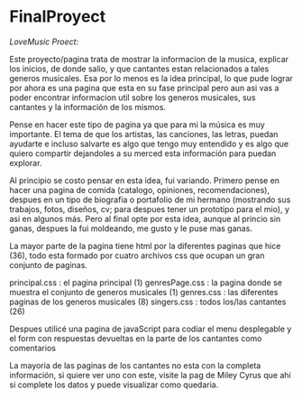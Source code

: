 # FinalProyect

_LoveMusic Proect:_

Este proyecto/pagina trata  de mostrar la informacion de la musica, explicar los inicios, de donde salio, y que cantantes estan relacionados a tales generos musicales.
Esa por lo menos es la idea principal, lo que pude lograr por ahora es una pagina que esta en su fase principal pero aun asi vas a poder encontrar informacion util sobre
los generos musicales, sus cantantes y la información de los mismos.

Pense en hacer este tipo de pagina ya que para mi la música es muy importante. El tema de que los artistas, las canciones, las letras, puedan ayudarte e incluso salvarte
 es algo que tengo muy entendido y es algo que quiero compartir dejandoles a su merced esta información para puedan explorar.

Al principio se costo pensar en esta idea, fui variando. Primero pense en hacer una pagina de comida (catalogo, opiniones, recomendaciones), despues en un tipo de biografia
o portafolio de mi hermano (mostrando sus trabajos, fotos, diseños, cv; para despues tener un prototipo para el mio), y asi en algunos más. Pero al final opte por esta idea,
aunque al princio sin ganas, despues la fui moldeando, me gusto y le puse mas ganas.



La mayor parte de la pagina tiene html por la diferentes paginas que hice (36), todo esta formado por cuatro archivos css que ocupan un gran conjunto de paginas.

principal.css   :   el pagina principal (1)
genresPage.css  :   la pagina donde se muestra el conjunto de generos musicales (1)
genres.css      :   las diferentes paginas de los generos musicales (8)
singers.css     :   todos los/las cantantes (26)

Despues utilicé una pagina de javaScript para codiar el menu desplegable y el form con respuestas devueltas en la parte de los cantantes como comentarios

La mayoria de las paginas de los cantantes no esta con la completa información, si quiere ver uno con este, visite la pag de Miley Cyrus que ahi si complete los datos y puede visualizar como quedaria.    